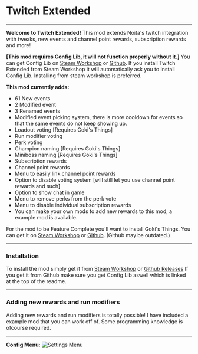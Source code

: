 # Twitch Extended
***
**Welcome to Twitch Extended!**
This mod extends Noita's twitch integration with tweaks, new events and channel point rewards, subscription rewards and more!

**[This mod requires Config Lib, it will not function properly without it.]**
You can get Config Lib on [Steam Workshop](https://steamcommunity.com/sharedfiles/filedetails/?id=2287710542) or [Github](https://github.com/EvaisaGiac/Config-Lib/releases/).
If you install Twitch Extended from Steam Workshop it will automatically ask you to install Config Lib.
Installing from steam workshop is preferred.

**This mod currently adds:**
- 61 New events
- 2 Modified event
- 3 Renamed events
- Modified event picking system, there is more cooldown for events so that the same events do not keep showing up.
- Loadout voting [Requires Goki's Things]
- Run modifier voting 
- Perk voting
- Champion naming [Requires Goki's Things]
- Miniboss naming [Requires Goki's Things]
- Subscription rewards
- Channel point rewards
- Menu to easily link channel point rewards
- Option to disable voting system [will still let you use channel point rewards and such]
- Option to show chat in game
- Menu to remove perks from the perk vote
- Menu to disable individual subscription rewards
- You can make your own mods to add new rewards to this mod, a example mod is available.

For the mod to be Feature Complete you'll want to install Goki's Things. 
You can get it on [Steam Workshop](https://steamcommunity.com/sharedfiles/filedetails/?id=1975079109) or [Github](https://github.com/gokiburikin/gkbrkn_noita/releases). (Github may be outdated.)
***
### Installation
To install the mod simply get it from [Steam Workshop](https://steamcommunity.com/sharedfiles/filedetails/?id=2258441901) or [Github Releases](https://github.com/EvaisaGiac/Twitch-Extended/releases)
If you get it from Github make sure you get Config Lib aswell which is linked at the top of the readme.

***
### Adding new rewards and run modifiers
Adding new rewards and run modifiers is totally possible! I have included a example mod that you can work off of.
Some programming knowledge is ofcourse required.
***
**Config Menu:**
![Settings Menu](https://i.imgur.com/0hcXp98.png)
